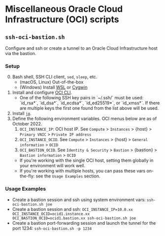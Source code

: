# Miscellaneous Oracle Cloud Infrastructure (OCI) scripts 

## `ssh-oci-bastion.sh` ##

Configure and ssh or create a tunnel to an Oracle Cloud Infrastructure host via the bastion.


### Setup ###

0. Bash shell, SSH CLI client, `sed`, `sleep`, etc.
    * (macOS, Linux) Out-of-the-box 
    * (Windows) Install [WSL](https://learn.microsoft.com/en-us/windows/wsl/) or [Cygwin](https://www.cygwin.com/) 
1. Install and configure [OCI CLI](https://docs.oracle.com/en-us/iaas/Content/API/SDKDocs/cliinstall.htm).
    * One of the following SSH key pairs in \`~/.ssh/\` must be used: \`id_rsa*\`, \`id_dsa*\`, \`id_ecdsa*\`,
    \`id_ed25519*\`, or \`id_xmss*\`. If there are multiple keys the first one found from the list above will be used. 
2. Install [`jq`](https://stedolan.github.io/jq/).
3. Define the following environment variables. OCI menus below are as of October 2022. 
    1. `OCI_INSTANCE_IP`: OCI host IP. See `Compute` > `Instances` > {host} > `Primary VNIC` > `Private IP address`
    2. `OCI_INSTANCE_OCID`. See `Compute` > `Instances` > {host} > `General information` > `OCID`
    3. `OCI_BASTION_OCID`. See `Identity & Security` > `Bastion` > {bastion} > `Bastion information` > `OCID`
    * If you're working with the single OCI host, setting them globally in your environment will work well.
    * If you're working with multiple hosts, you can pass these vars on-the-fly: see the `Usage Examples` section.

### Usage Examples ###

* Create a bastion session and ssh using system environment vars: `ssh-oci-bastion.sh joe`
* Create a bastion session and ssh: 
  `OCI_INSTANCE_IP=10.0.xx OCI_INSTANCE_OCID=ocid1.instance.xx OCI_BASTION_OCID=ocid1.bastion.xx ssh-oci-bastion.sh joe`
* Create a bastion port-forwarding session and launch the tunnel for the port 1234: `ssh-oci-bastion.sh -p 1234` 

